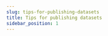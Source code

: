 ```yaml
---
slug: tips-for-publishing-datasets
title: Tips for publishing datasets
sidebar_position: 1
---
```


